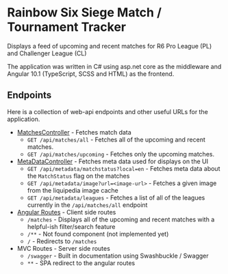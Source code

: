 # Rainbow Six Siege Match / Tournament Tracker
Displays a feed of upcoming and recent matches for R6 Pro League (PL) and Challenger League (CL)

The application was written in C# using asp.net core as the middleware and Angular 10.1 (TypeScript, SCSS and HTML) as the frontend.

## Endpoints
Here is a collection of web-api endpoints and other useful URLs for the application. 

* [MatchesController](/SiegeTournamentTracker.Web/Controllers/Api/MatchesController.cs) - Fetches match data
    * `GET /api/matches/all` - Fetches all of the upcoming and recent matches. 
    * `GET /api/matches/upcoming` - Fetches only the upcoming matches.
* [MetaDataController](/SiegeTournamentTracker.Web/Controllers/Api/MetaDataController.cs) - Fetches meta data used for displays on the UI
    * `GET /api/metadata/matchstatus?local=en` - Fetches meta data about the `MatchStatus` flag on the matches
    * `GET /api/metadata/image?url=<image-url>` - Fetches a given image from the liquipedia image cache
    * `GET /api/metadata/leagues` - Fetches a list of all of the leagues currently in the `/api/matches/all` endpoint
* [Angular Routes](siege-tour-tracker/src/app/app-routing.module.ts) - Client side routes
    * `/matches` - Displays all of the upcoming and recent matches with a helpful-ish filter/search feature
    * `/**` - Not found component (not implemented yet)
    * `/` - Redirects to `/matches`
* MVC Routes - Server side routes
    * `/swagger` - Built in documentation using Swashbuckle / Swagger
    * `**` - SPA redirect to the angular routes
     
